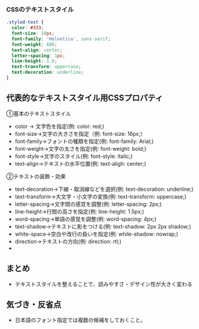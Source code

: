 ### CSSのテキストスタイル

```css
.styled-text {
  color: #333;
  font-size: 18px;
  font-family: 'Helvetica', sans-serif;
  font-weight: 600;
  text-align: center;
  letter-spacing: 1px;
  line-height: 1.6;
  text-transform: uppercase;
  text-decoration: underline;
}
```

## 代表的なテキストスタイル用CSSプロパティ
①基本のテキストスタイル
- color → 文字色を指定(例: color: red;)
- font-size→文字の大きさを指定（例: font-size: 16px;）
- font-family→フォントの種類を指定(例: font-family: Arial;)
- font-weight→文字の太さを指定(例: font-weight: bold;)
- font-style→文字のスタイル(例: font-style: italic;)
- text-align→テキストの水平位置(例: text-aligh: center;)

②テキストの装飾・効果
- text-decoration→下線・取消線などを選択(例: text-decoration: underline;)
- text-transform→大文字・小文字の変換(例: text-transform: uppercase;)
- letter-spacing→文字間の感覚を調整(例: letter-spacing: 2px;)
- line-height→行間の高さを指定(例: line-height: 1.5px;)
- word-spacing→単語の感覚を調整(例: word-spacing: 4px;)
- text-shadow→テキストに影をつける(例: text-shadow: 2px 2px shadow;)
- white-space→空白や改行の扱いを指定(例: while-shadow: nowrap;)
- direction→テキストの方向(例: direction: rtl;)
- 

## まとめ
- テキストスタイルを整えることで、読みやすさ・デザイン性が大きく変わる

## 気づき・反省点
- 日本語のフォント指定では複数の候補をしておくこと。